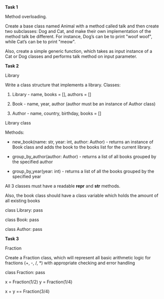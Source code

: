 **Task 1**

Method overloading.

Create a base class named Animal with a method called talk and then create two subclasses: Dog and Cat, and make their own implementation of the method talk be different. For instance, Dog’s can be to print "woof woof", while Cat’s can be to print "meow".

Also, create a simple generic function, which takes as input instance of a Cat or Dog classes and performs talk method on input parameter.  

 
  

**Task 2**

Library

Write a class structure that implements a library. Classes:

1) Library - name, books = [], authors = []

2) Book - name, year, author (author must be an instance of Author class)

3) Author - name, country, birthday, books = []

Library class

Methods:

- new_book(name: str, year: int, author: Author) - returns an instance of Book class and adds the book to the books list for the current library.

- group_by_author(author: Author) - returns a list of all books grouped by the specified author

- group_by_year(year: int) - returns a list of all the books grouped by the specified year

All 3 classes must have a readable __repr__ and __str__ methods.

 

Also, the book class should have a class variable which holds the amount of all existing books

class Library:
    pass

class Book:
    pass

class Author:
    pass

  
 

**Task 3**

Fraction

Create a Fraction class, which will represent all basic arithmetic logic for fractions (+, -, /, *) with appropriate checking and error handling

class Fraction:
	pass

x = Fraction(1/2)
y = Fraction(1/4)

x + y == Fraction(3/4)
